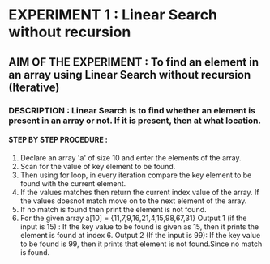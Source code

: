 # EXPERIMENT 1 : Linear Search without recursion
## AIM OF THE EXPERIMENT : To find an element in an array using Linear Search without recursion (Iterative)
### DESCRIPTION : Linear Search is to find whether an element is present in an array or not. If it is present, then at what location.
#### STEP BY STEP PROCEDURE :
1. Declare an array 'a' of size 10 and enter the elements of the array.
2. Scan for the value of key element to be found.
3. Then using for loop, in every iteration compare the key element to be found with the current element.
4. If the values matches then return the current index value of the array. If the values doesnot match move on to the next element of the array.
5. If no match is found then print the element is not found.
6. For the given array a[10] = {11,7,9,16,21,4,15,98,67,31}
Output 1 (if the input is 15) :
If the key value to be found is given as 15, then it prints the element is found at index 6.
Output 2 (If the input is 99):
If the key value to be found is 99, then it prints that element is not found.Since no match is found.
